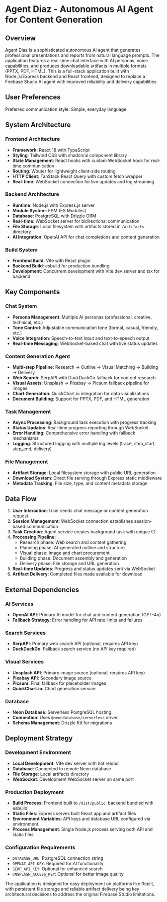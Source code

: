 # Agent Diaz - Autonomous AI Agent for Content Generation

## Overview

Agent Diaz is a sophisticated autonomous AI agent that generates professional presentations and reports from natural language prompts. The application features a real-time chat interface with AI personas, voice capabilities, and produces downloadable artifacts in multiple formats (PPTX, PDF, HTML). This is a full-stack application built with Node.js/Express backend and React frontend, designed to replace a Firebase Studio AI agent with improved reliability and delivery capabilities.

## User Preferences

Preferred communication style: Simple, everyday language.

## System Architecture

### Frontend Architecture
- **Framework**: React 18 with TypeScript
- **Styling**: Tailwind CSS with shadcn/ui component library
- **State Management**: React hooks with custom WebSocket hook for real-time communication
- **Routing**: Wouter for lightweight client-side routing
- **HTTP Client**: TanStack React Query with custom fetch wrapper
- **Real-time**: WebSocket connection for live updates and log streaming

### Backend Architecture
- **Runtime**: Node.js with Express.js server
- **Module System**: ESM (ES Modules)
- **Database**: PostgreSQL with Drizzle ORM
- **Real-time**: WebSocket server for bidirectional communication
- **File Storage**: Local filesystem with artifacts stored in `/artifacts` directory
- **AI Integration**: OpenAI API for chat completions and content generation

### Build System
- **Frontend Build**: Vite with React plugin
- **Backend Build**: esbuild for production bundling
- **Development**: Concurrent development with Vite dev server and tsx for backend

## Key Components

### Chat System
- **Persona Management**: Multiple AI personas (professional, creative, technical, etc.)
- **Tone Control**: Adjustable communication tone (formal, casual, friendly, etc.)
- **Voice Integration**: Speech-to-text input and text-to-speech output
- **Real-time Messaging**: WebSocket-based chat with live status updates

### Content Generation Agent
- **Multi-step Pipeline**: Research → Outline → Visual Matching → Building → Delivery
- **Web Search**: SerpAPI with DuckDuckGo fallback for content research
- **Visual Assets**: Unsplash → Pixabay → Picsum fallback pipeline for images
- **Chart Generation**: QuickChart.io integration for data visualizations
- **Document Building**: Support for PPTX, PDF, and HTML generation

### Task Management
- **Async Processing**: Background task execution with progress tracking
- **Status Updates**: Real-time progress reporting through WebSocket
- **Error Handling**: Comprehensive error handling with fallback mechanisms
- **Logging**: Structured logging with multiple log levels (trace, step_start, step_end, delivery)

### File Management
- **Artifact Storage**: Local filesystem storage with public URL generation
- **Download System**: Direct file serving through Express static middleware
- **Metadata Tracking**: File size, type, and content metadata storage

## Data Flow

1. **User Interaction**: User sends chat message or content generation request
2. **Session Management**: WebSocket connection establishes session-based communication
3. **Task Creation**: Agent service creates background task with unique ID
4. **Processing Pipeline**: 
   - Research phase: Web search and content gathering
   - Planning phase: AI-generated outline and structure
   - Visual phase: Image and chart procurement
   - Building phase: Document assembly and generation
   - Delivery phase: File storage and URL generation
5. **Real-time Updates**: Progress and status updates sent via WebSocket
6. **Artifact Delivery**: Completed files made available for download

## External Dependencies

### AI Services
- **OpenAI API**: Primary AI model for chat and content generation (GPT-4o)
- **Fallback Strategy**: Error handling for API rate limits and failures

### Search Services
- **SerpAPI**: Primary web search API (optional, requires API key)
- **DuckDuckGo**: Fallback search service (no API key required)

### Visual Services
- **Unsplash API**: Primary image source (optional, requires API key)
- **Pixabay API**: Secondary image source
- **Picsum**: Final fallback for placeholder images
- **QuickChart.io**: Chart generation service

### Database
- **Neon Database**: Serverless PostgreSQL hosting
- **Connection**: Uses `@neondatabase/serverless` driver
- **Schema Management**: Drizzle Kit for migrations

## Deployment Strategy

### Development Environment
- **Local Development**: Vite dev server with hot reload
- **Database**: Connected to remote Neon database
- **File Storage**: Local artifacts directory
- **WebSocket**: Development WebSocket server on same port

### Production Deployment
- **Build Process**: Frontend built to `/dist/public`, backend bundled with esbuild
- **Static Files**: Express serves built React app and artifact files
- **Environment Variables**: API keys and database URL configured via environment
- **Process Management**: Single Node.js process serving both API and static files

### Configuration Requirements
- `DATABASE_URL`: PostgreSQL connection string
- `OPENAI_API_KEY`: Required for AI functionality
- `SERP_API_KEY`: Optional for enhanced search
- `UNSPLASH_ACCESS_KEY`: Optional for better image quality

The application is designed for easy deployment on platforms like Replit, with persistent file storage and reliable artifact delivery being key architectural decisions to address the original Firebase Studio limitations.